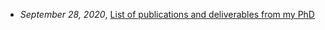 - *September 28, 2020*, [List of publications and deliverables from my PhD](posts/2020-09-28-struct-diff.html)